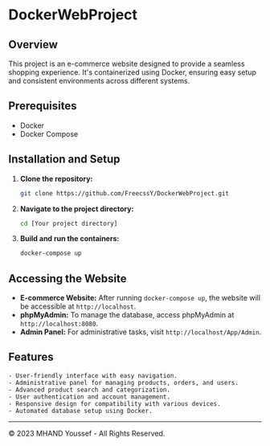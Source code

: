 
# DockerWebProject

## Overview
This project is an e-commerce website designed to provide a seamless shopping experience. It's containerized using Docker, ensuring easy setup and consistent environments across different systems.

## Prerequisites
- Docker
- Docker Compose

## Installation and Setup
1. **Clone the repository:**
   ```bash
   git clone https://github.com/FreecssY/DockerWebProject.git
   ```

2. **Navigate to the project directory:**
   ```bash
   cd [Your project directory]
   ```

3. **Build and run the containers:**
   ```bash
   docker-compose up
   ```

## Accessing the Website
- **E-commerce Website:** After running `docker-compose up`, the website will be accessible at `http://localhost`.
- **phpMyAdmin:** To manage the database, access phpMyAdmin at `http://localhost:8080`.
- **Admin Panel:** For administrative tasks, visit `http://localhost/App/Admin`.

## Features
    - User-friendly interface with easy navigation.
    - Administrative panel for managing products, orders, and users.
    - Advanced product search and categorization.
    - User authentication and account management.
    - Responsive design for compatibility with various devices.
    - Automated database setup using Docker.
    

---

© 2023 MHAND Youssef - All Rights Reserved.
